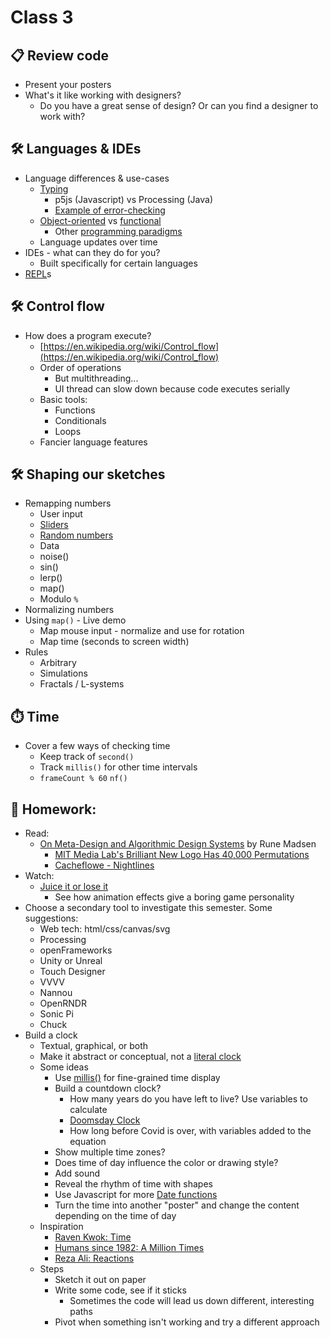 # Class 3 

## 📋 Review code

* Present your posters
* What's it like working with designers?
  * Do you have a great sense of design? Or can you find a designer to work with?

## 🛠️ Languages & IDEs

* Language differences & use-cases
  * [Typing](https://en.wikipedia.org/wiki/Type_system)
    * p5js (Javascript) vs Processing (Java)
    * [Example of error-checking](https://editor.p5js.org/cacheflowe/sketches/RIT2lquNi)
  * [Object-oriented](https://en.wikipedia.org/wiki/Object-oriented_programming) vs [functional](https://en.wikipedia.org/wiki/Functional_programming)
    * Other [programming paradigms](https://en.wikipedia.org/wiki/Programming_paradigm)
  * Language updates over time
* IDEs - what can they do for you?
  * Built specifically for certain languages
* [REPL](https://en.wikipedia.org/wiki/Read%E2%80%93eval%E2%80%93print_loop)s

## 🛠️ Control flow

* How does a program execute?
  * [https://en.wikipedia.org/wiki/Control_flow](https://en.wikipedia.org/wiki/Control_flow)
  * Order of operations
    * But multithreading...
    * UI thread can slow down because code executes serially
  * Basic tools:
    * Functions
    * Conditionals
    * Loops
  * Fancier language features

## 🛠️ Shaping our sketches

* Remapping numbers
  * User input
  * [Sliders](https://editor.p5js.org/cacheflowe/sketches/t7su_ViJ3)
  * [Random numbers](https://happycoding.io/tutorials/p5js/random)
  * Data
  * noise()
  * sin()
  * lerp()
  * map()
  * Modulo `%`
* Normalizing numbers
* Using `map()` - Live demo
  * Map mouse input - normalize and use for rotation
  * Map time (seconds to screen width)
* Rules
  * Arbitrary
  * Simulations
  * Fractals / L-systems

## ⏱️ Time

* Cover a few ways of checking time
  * Keep track of `second()`
  * Track `millis()` for other time intervals
  * `frameCount % 60`
  `nf()`

## 📝 Homework:

* Read:
  * [On Meta-Design and Algorithmic Design Systems](https://runemadsen.com/blog/on-meta-design-and-algorithmic-design-systems/) by Rune Madsen
    * [MIT Media Lab's Brilliant New Logo Has 40,000 Permutations](https://www.fastcompany.com/1663378/mit-media-labs-brilliant-new-logo-has-40000-permutations-video)
    * [Cacheflowe - Nightlines](https://cacheflowe.com/art/physical/nightlines-t-shirt)
* Watch:
  * [Juice it or lose it](https://www.youtube.com/watch?v=Fy0aCDmgnxg)
    * See how animation effects give a boring game personality
* Choose a secondary tool to investigate this semester. Some suggestions:
  * Web tech: html/css/canvas/svg
  * Processing
  * openFrameworks
  * Unity or Unreal
  * Touch Designer
  * VVVV
  * Nannou
  * OpenRNDR
  * Sonic Pi
  * Chuck
* Build a clock
  * Textual, graphical, or both
  * Make it abstract or conceptual, not a [literal clock](https://p5js.org/examples/input-clock.html)
  * Some ideas
    * Use [millis()](https://p5js.org/reference/#/p5/millis) for fine-grained time display
    * Build a countdown clock?
      * How many years do you have left to live? Use variables to calculate
      * [Doomsday Clock](https://thebulletin.org/doomsday-clock/current-time/)
      * How long before Covid is over, with variables added to the equation
    * Show multiple time zones?
    * Does time of day influence the color or drawing style?
    * Add sound
    * Reveal the rhythm of time with shapes
    * Use Javascript for more [Date functions](https://flaviocopes.com/javascript-dates/)
    * Turn the time into another "poster" and change the content depending on the time of day
  * Inspiration
    * [Raven Kwok: Time](http://ravenkwok.com/time/)
    * [Humans since 1982: A Million Times](https://vimeo.com/channels/staffpicks/60491636)
    * [Reza Ali: Reactions](https://www.instagram.com/p/CBogs4FH4E0/)
  * Steps
    * Sketch it out on paper
    * Write some code, see if it sticks
      * Sometimes the code will lead us down different, interesting paths
    * Pivot when something isn't working and try a different approach
